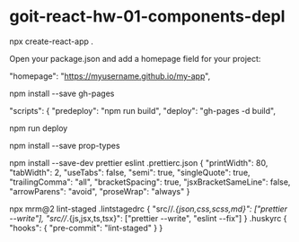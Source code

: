# goit-react-hw-01-components-depl
npx create-react-app .

Open your package.json and add a homepage field for your project:

"homepage": "https://myusername.github.io/my-app",

npm install --save gh-pages

"scripts": { "predeploy": "npm run build", "deploy": "gh-pages -d build",

npm run deploy

npm install --save prop-types

npm install --save-dev prettier eslint .prettierc.json { "printWidth": 80, "tabWidth": 2, "useTabs": false, "semi": true, "singleQuote": true, "trailingComma": "all", "bracketSpacing": true, "jsxBracketSameLine": false, "arrowParens": "avoid", "proseWrap": "always" }

npx mrm@2 lint-staged .lintstagedrc { "src//*.{json,css,scss,md}": ["prettier --write"], "src//*.{js,jsx,ts,tsx}": ["prettier --write", "eslint --fix"] } .huskyrc { "hooks": { "pre-commit": "lint-staged" } }